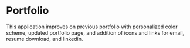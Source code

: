 # Portfolio
This application improves on previous portfolio with personalized color scheme, updated portfolio page, and addition of icons and links for email, resume download, and linkedin.